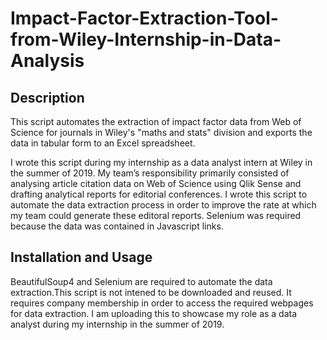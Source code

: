# Impact-Factor-Extraction-Tool-from-Wiley-Internship-in-Data-Analysis

## Description
This script automates the extraction of impact factor data from Web of Science for journals in Wiley's "maths and stats" division and exports the data in tabular form to an Excel spreadsheet. 

I wrote this script during my internship as a data analyst intern at Wiley in the summer of 2019. My team’s responsibility primarily consisted of analysing article citation data on Web of Science using Qlik Sense and drafting analytical reports for editorial conferences. I wrote this script to automate the data extraction process in order to improve the rate at which my team could generate these editoral reports. Selenium was required because the data was contained in Javascript links. 

## Installation and Usage
BeautifulSoup4 and Selenium are required to automate the data extraction.This script is not intened to be downloaded and reused. It requires company membership in order to access the required webpages for data extraction. I am uploading this to showcase my role as a data analyst during my internship in the summer of 2019.
